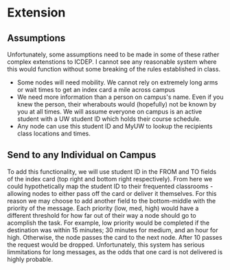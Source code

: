 # Extension

## Assumptions
Unfortunately, some assumptions need to be made in some of these rather complex extenstions to ICDEP. I cannot see any reasonable system where this would function without some breaking of the rules established in class. 

* Some nodes will need mobility. We cannot rely on extremely long arms or wait times to get an index card a mile across campus
* We need more information than a person on campus's name. Even if you knew the person, their wherabouts would (hopefully) not be known by you at all times. We will assume everyone on campus is an active student with a UW student ID which holds their course schedule.
* Any node can use this student ID and MyUW to lookup the recipients class locations and times. 

## Send to any Individual on Campus 
To add this functionality, we will use student ID in the FROM and TO fields of the index card (top right and bottom right respectively). From here we could hypothetically map the student ID to their frequented classrooms - allowing nodes to either pass off the card or deliver it themselves. For this reason we may choose to add another field to the bottom-middle with the priority of the message. Each priority (low, med, high) would have a different threshold for how far out of their way a node should go to acomplish the task. For example, low priority would be completed if the destination was within 15 minutes; 30 minutes for medium, and an hour for high. Otherwise, the node passes the card to the next node. After 10 passes the request would be dropped. Unfortunately, this system has serious limmitations for long messages, as the odds that one card is not delivered is highly probable.
